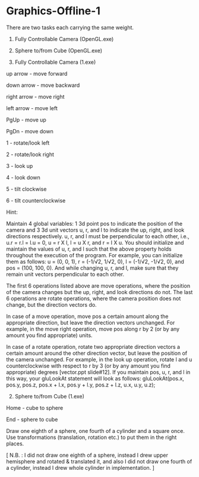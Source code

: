 # Graphics-Offline-1

There are two tasks each carrying the same weight.
1. Fully Controllable Camera (OpenGL.exe)

2. Sphere to/from Cube (OpenGL.exe)


1. Fully Controllable Camera (1.exe)

up arrow - move forward

down arrow - move backward

right arrow - move right

left arrow - move left

PgUp - move up

PgDn - move down

1 - rotate/look left

2 - rotate/look right

3 - look up

4 - look down

5 - tilt clockwise

6 - tilt counterclockwise

Hint:

Maintain 4 global variables: 1 3d point pos to indicate the position of the camera and 
3 3d unit vectors u, r, and l to indicate the up, right, and look directions respectively. 
u, r, and l must be perpendicular to each other, i.e., u.r = r.l = l.u = 0, 
u = r X l, l = u X r, and r = l X u. You should initialize and maintain the values of u, r, and l 
such that the above property holds throughout the execution of the program. For example, you can 
initialize them as follows: u = (0, 0, 1), r = (-1/√2, 1/√2, 0), l = (-1/√2, -1/√2, 0), and 
pos = (100, 100, 0). And while changing u, r, and l, make sure that they remain unit vectors 
perpendicular to each other.

The first 6 operations listed above are move operations, where the position of the camera changes 
but the up, right, and look directions do not. The last 6 operations are rotate operations, where 
the camera position does not change, but the direction vectors do.

In case of a move operation, move pos a certain amount along the appropriate direction, but leave 
the direction vectors unchanged. For example, in the move right operation, move pos along r by 2 
(or by any amount you find appropriate) units.


In case of a rotate operation, rotate two appropriate direction vectors a certain amount around
the other direction vector, but leave the position of the camera unchanged. For example, in the
look up operation, rotate l and u counterclockwise with respect to r by 3 (or by any amount
you find appropriate) degrees [vector.ppt slide#12].
If you maintain pos, u, r, and l in this way, your gluLookAt statement will look as follows:
    gluLookAt(pos.x, pos.y, pos.z, pos.x + l.x, pos.y + l.y, pos.z + l.z, u.x, u.y, u.z);
    
 
2. Sphere to/from Cube (1.exe)

Home - cube to sphere

End - sphere to cube

Draw one eighth of a sphere, one fourth of a cylinder and a square once.
Use transformations (translation, rotation etc.) to put them in the right places.

[ N.B. : I did not draw one eighth of a sphere, instead I drew upper hemisphere and rotated & translated it,
      and also I did not draw one fourth of a cylinder, instead I drew whole cylinder in implementation. ]
